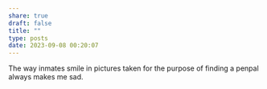 ```yaml
---
share: true
draft: false
title: ""
type: posts
date: 2023-09-08 00:20:07
---
```


The way inmates smile in pictures taken for the purpose of finding a penpal always makes me sad. 
